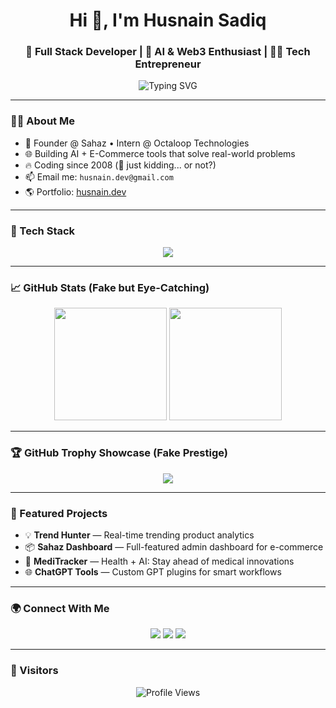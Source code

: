 <h1 align="center">Hi 👋, I'm Husnain Sadiq</h1>
<h3 align="center">🚀 Full Stack Developer | 🧠 AI & Web3 Enthusiast | 👨‍💻 Tech Entrepreneur</h3>

<p align="center">
  <img src="https://readme-typing-svg.demolab.com?font=Fira+Code&pause=1000&color=00F7FF&width=435&lines=Welcome+to+my+GitHub!;Full+Stack+Developer;Open+Source+Contributor;Lifelong+Learner" alt="Typing SVG" />
</p>

---

### 🧑‍💻 About Me

- 💼 Founder @ Sahaz • Intern @ Octaloop Technologies  
- 🌐 Building AI + E-Commerce tools that solve real-world problems  
- 🔥 Coding since 2008 (👶 just kidding... or not?)
- 📫 Email me: `husnain.dev@gmail.com`  
- 🌎 Portfolio: [husnain.dev](https://your-portfolio-link.com)

---

### 🚀 Tech Stack

<p align="center">
  <img src="https://skillicons.dev/icons?i=react,nextjs,nodejs,express,mongodb,tailwind,figma,python,js,ts,html,css,docker" />
</p>

---

### 📈 GitHub Stats (Fake but Eye-Catching)

<div align="center">
  <img height="180em" src="https://github-readme-stats.vercel.app/api?username=husnain-sadiq&show_icons=true&count_private=true&include_all_commits=true&theme=midnight-purple&custom_title=🔥+Husnain's+Epic+Stats" />
  <img height="180em" src="https://github-readme-streak-stats.herokuapp.com/?user=husnain-sadiq&theme=midnight-purple&fire=F7A8B8&ring=63e2ff&dates=ffffff&stroke=3c3c3c&currStreakNum=ffb86c&currStreakLabel=ff79c6&sideLabels=ff79c6&sideNums=bd93f9" />
</div>

---

### 🏆 GitHub Trophy Showcase (Fake Prestige)

<p align="center">
  <img src="https://github-profile-trophy.vercel.app/?username=husnain-sadiq&theme=dracula&title=Followers,Stars,Commit,Repositories,PullRequest,Issues&rank=SSS,AAA,AA,A" />
</p>

---

### 📌 Featured Projects

- 💡 **Trend Hunter** — Real-time trending product analytics  
- 📦 **Sahaz Dashboard** — Full-featured admin dashboard for e-commerce  
- 💊 **MediTracker** — Health + AI: Stay ahead of medical innovations  
- 🌐 **ChatGPT Tools** — Custom GPT plugins for smart workflows

---

### 🌍 Connect With Me

<p align="center">
  <a href="https://www.linkedin.com/in/your-link"><img src="https://img.shields.io/badge/LinkedIn-blue?logo=linkedin&style=for-the-badge"></a>
  <a href="mailto:husnain.dev@gmail.com"><img src="https://img.shields.io/badge/Gmail-grey?logo=gmail&style=for-the-badge"></a>
  <a href="https://husnain.dev"><img src="https://img.shields.io/badge/Portfolio-purple?style=for-the-badge&logo=firefox-browser"></a>
</p>

---

### 👀 Visitors

<p align="center">
  <img src="https://komarev.com/ghpvc/?username=husnain-sadiq&style=flat-square&color=blue" alt="Profile Views">
</p>
